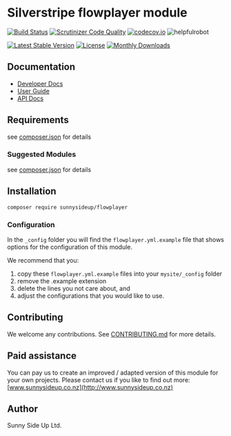 # Silverstripe flowplayer module
[![Build Status](https://travis-ci.org/sunnysideup/silverstripe-flowplayer.svg?branch=master)](https://travis-ci.org/sunnysideup/silverstripe-flowplayer)
[![Scrutinizer Code Quality](https://scrutinizer-ci.com/g/sunnysideup/silverstripe-flowplayer/badges/quality-score.png?b=master)](https://scrutinizer-ci.com/g/sunnysideup/silverstripe-flowplayer/?branch=master)
[![codecov.io](https://codecov.io/github/sunnysideup/silverstripe-flowplayer/coverage.svg?branch=master)](https://codecov.io/github/sunnysideup/silverstripe-flowplayer?branch=master)
![helpfulrobot](https://helpfulrobot.io/sunnysideup/flowplayer/badge)

[![Latest Stable Version](https://poser.pugx.org/sunnysideup/flowplayer/version)](https://packagist.org/packages/sunnysideup/flowplayer)
[![License](https://poser.pugx.org/sunnysideup/flowplayer/license)](https://packagist.org/packages/sunnysideup/flowplayer)
[![Monthly Downloads](https://poser.pugx.org/sunnysideup/flowplayer/d/monthly)](https://packagist.org/packages/sunnysideup/flowplayer)


## Documentation



 * [Developer Docs](docs/en/INDEX.md)
 * [User Guide](docs/en/userguide.md)
 * [API Docs](http://docs.ssmods.com/sunnysideup/flowplayer/classes.xhtml)

## Requirements



see [composer.json](composer.json) for details

### Suggested Modules



see [composer.json](composer.json) for details


## Installation


```
composer require sunnysideup/flowplayer
```

### Configuration



In the `_config` folder you will find the `flowplayer.yml.example`
file that shows options for the configuration of this module.

We recommend that you:

  1. copy these `flowplayer.yml.example` files into your
`mysite/_config` folder
  2. remove the .example extension
  3. delete the lines you not care about, and
  4. adjust the configurations that you would like to use.


## Contributing



We welcome any contributions. See [CONTRIBUTING.md](CONTRIBUTING.md) for more details.

## Paid assistance



You can pay us to create an improved / adapted version of this module for your own projects.  Please contact us if you like to find out more: [www.sunnysideup.co.nz](http://www.sunnysideup.co.nz)

## Author



Sunny Side Up Ltd.
